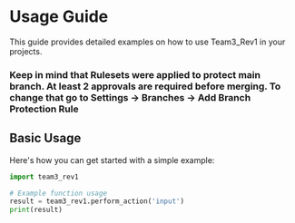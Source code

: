 # Usage Guide

This guide provides detailed examples on how to use Team3_Rev1 in your projects.

### Keep in mind that Rulesets were applied to protect main branch. At least 2 approvals are required before merging. To change that go to Settings -> Branches -> Add Branch Protection Rule

## Basic Usage

Here's how you can get started with a simple example:

```python
import team3_rev1

# Example function usage
result = team3_rev1.perform_action('input')
print(result)


